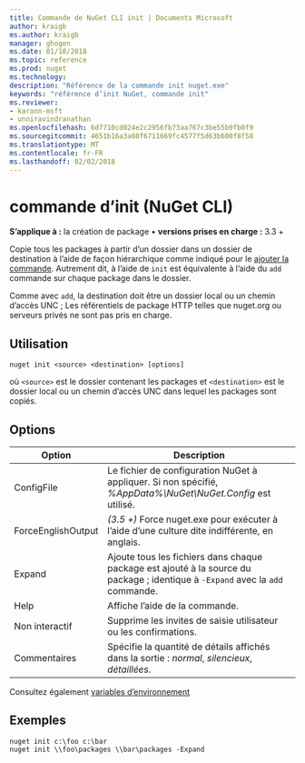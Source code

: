 ```yaml
---
title: Commande de NuGet CLI init | Documents Microsoft
author: kraigb
ms.author: kraigb
manager: ghogen
ms.date: 01/18/2018
ms.topic: reference
ms.prod: nuget
ms.technology: 
description: "Référence de la commande init nuget.exe"
keywords: "référence d’init NuGet, commande init"
ms.reviewer:
- karann-msft
- unniravindranathan
ms.openlocfilehash: 6d7710cd024e2c2956fb73aa767c3be55b9fb0f9
ms.sourcegitcommit: 4651b16a3a08f6711669fc4577f5d63b600f8f58
ms.translationtype: MT
ms.contentlocale: fr-FR
ms.lasthandoff: 02/02/2018
---
```

# <a name="init-command-nuget-cli"></a>commande d’init (NuGet CLI)

**S’applique à :** la création de package &bullet; **versions prises en charge :** 3.3 +

Copie tous les packages à partir d’un dossier dans un dossier de destination à l’aide de façon hiérarchique comme indiqué pour le [ajouter la commande](cli-ref-add.md). Autrement dit, à l’aide de `init` est équivalente à l’aide du `add` commande sur chaque package dans le dossier.

Comme avec `add`, la destination doit être un dossier local ou un chemin d’accès UNC ; Les référentiels de package HTTP telles que nuget.org ou serveurs privés ne sont pas pris en charge.

## <a name="usage"></a>Utilisation

```cli
nuget init <source> <destination> [options]
```

où `<source>` est le dossier contenant les packages et `<destination>` est le dossier local ou un chemin d’accès UNC dans lequel les packages sont copiés.

## <a name="options"></a>Options

| Option | Description |
| --- | --- |
| ConfigFile | Le fichier de configuration NuGet à appliquer. Si non spécifié, *%AppData%\NuGet\NuGet.Config* est utilisé. |
| ForceEnglishOutput | *(3.5 +)*  Force nuget.exe pour exécuter à l’aide d’une culture dite indifférente, en anglais. |
| Expand | Ajoute tous les fichiers dans chaque package est ajouté à la source du package ; identique à `-Expand` avec la `add` commande. |
| Help | Affiche l’aide de la commande. |
| Non interactif | Supprime les invites de saisie utilisateur ou les confirmations. |
| Commentaires | Spécifie la quantité de détails affichés dans la sortie : *normal*, *silencieux*, *détaillées*. |

Consultez également [variables d’environnement](cli-ref-environment-variables.md)

## <a name="examples"></a>Exemples

```cli
nuget init c:\foo c:\bar
nuget init \\foo\packages \\bar\packages -Expand
```
